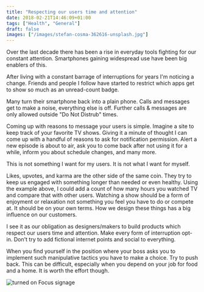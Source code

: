 ```yaml
---
title: "Respecting our users time and attention"
date: 2018-02-21T14:46:09+01:00
tags: ["Health", "General"]
draft: false
images: ["/images/stefan-cosma-362616-unsplash.jpg"]
---
```


Over the last decade there has been a rise in everyday tools fighting for our constant attention. Smartphones gaining widespread use have been big enablers of this.<!--more-->

After living with a constant barrage of interruptions for years I'm noticing a change. Friends and people I follow have started to restrict which apps get to show so much as an unread-count badge.

Many turn their smartphone back into a plain phone. Calls and messages get to make a noise, everything else is off. Further calls & messages are only allowed outside "Do Not Distrub" times.

Coming up with reasons to message your users is simple. Imagine a site to keep track of your favorite TV shows. Giving it a minute of thought I can come up with a handful of reasons to ask for notification permission. Alert a new episode is about to air, ask you to come back after not using it for a while, inform you about schedule changes, and many more.

This is not something I want for my users. It is not what I want for myself.

Likes, upvotes, and karma are the other side of the same coin. They try to keep us engaged with something longer than needed or even healthy.
Using the example above, I could add a count of how many hours you watched TV and compare that with other users. Watching a show should be a form of enjoyment or relaxation not something you feel you have to do or compete at. It should be on your own terms. How we design these things has a big influence on our customers.

I see it as our obligation as designers/makers to build products which respect our users time and attention. Make every form of interruption opt-in. Don't try to add fictional internet points and social to everything.

When you find yourself in the position where your boss asks you to implement such manipulative tactics you have to make a choice. Try to push back. This can be difficult, especially when you depend on your job for food and a home. It is worth the effort though.

![turned on Focus signage](/images/stefan-cosma-362616-unsplash.jpg)
